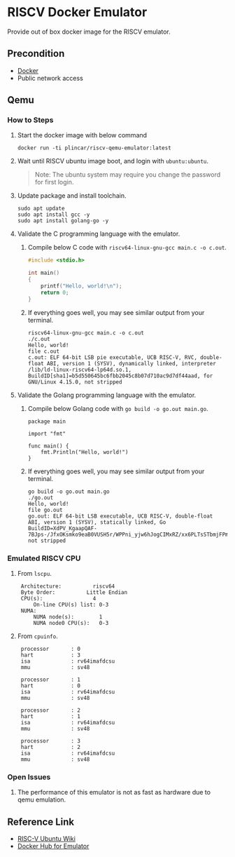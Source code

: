 # RISCV Docker Emulator
Provide out of box docker image for the RISCV emulator.

## Precondition
* [Docker](https://www.docker.com/)
* Public network access

## Qemu
### How to Steps

1. Start the docker image with below command
    ```
    docker run -ti plincar/riscv-qemu-emulator:latest
    ```
2. Wait until RISCV ubuntu image boot, and login with `ubuntu:ubuntu`.
    > Note:
	> The ubuntu system may require you change the password for first login.

3. Update package and install toolchain.
    ```
    sudo apt update
    sudo apt install gcc -y
    sudo apt install golang-go -y
    ```
4. Validate the C programming language with the emulator.
    1. Compile below C code with `riscv64-linux-gnu-gcc main.c -o c.out`.
		```c
		#include <stdio.h>

		int main()
		{
			printf("Hello, world!\n");
			return 0;
		}
		```
    2. If everything goes well, you may see similar output from your terminal.
        ```
		riscv64-linux-gnu-gcc main.c -o c.out
		./c.out
		Hello, world!
		file c.out
		c.out: ELF 64-bit LSB pie executable, UCB RISC-V, RVC, double-float ABI, version 1 (SYSV), dynamically linked, interpreter /lib/ld-linux-riscv64-lp64d.so.1, BuildID[sha1]=b5d550645bc6fbb2045c8b07d710ac9d7df44aad, for GNU/Linux 4.15.0, not stripped
       ```
5. Validate the Golang programming language with the emulator.
    1. Compile below Golang code with `go build -o go.out main.go`.
		```golang
		package main

		import "fmt"

		func main() {
			fmt.Println("Hello, world!")
		}
		```
    2. If everything goes well, you may see similar output from your terminal.
        ```shell
		go build -o go.out main.go
		./go.out
		Hello, world!
		file go.out
		go.out: ELF 64-bit LSB executable, UCB RISC-V, double-float ABI, version 1 (SYSV), statically linked, Go BuildID=XdPV_KgaapQAF-7BJps-/JfxOKsmko9eaB0VUSH5r/WPPni_yjw6hJogCIMxRZ/xx6PLTsSTbmjFPmeY9eq, not stripped
       ```

### Emulated RISCV CPU
1. From `lscpu`.
   ```shell
	Architecture:          riscv64
	Byte Order:          Little Endian
	CPU(s):                4
		On-line CPU(s) list: 0-3
	NUMA:
		NUMA node(s):        1
		NUMA node0 CPU(s):   0-3
   ```
2. From `cpuinfo`.
   ```
	processor       : 0
	hart            : 3
	isa             : rv64imafdcsu
	mmu             : sv48

	processor       : 1
	hart            : 0
	isa             : rv64imafdcsu
	mmu             : sv48

	processor       : 2
	hart            : 1
	isa             : rv64imafdcsu
	mmu             : sv48

	processor       : 3
	hart            : 2
	isa             : rv64imafdcsu
	mmu             : sv48
   ```
### Open Issues
1. The performance of this emulator is not as fast as hardware due to qemu emulation.

## Reference Link
* [RISC-V Ubuntu Wiki](https://wiki.ubuntu.com/RISC-V?_ga=2.73233749.77592446.1660812353-217946006.1660812353)
* [Docker Hub for Emulator](https://hub.docker.com/r/plincar/riscv-qemu-emulator)
